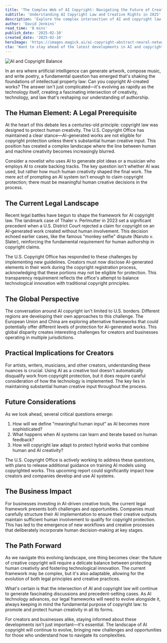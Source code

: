 ```yaml
---
title: 'The Complex Web of AI Copyright: Navigating the Future of Creative Ownership'
subtitle: 'Understanding AI Copyright Law and Creative Rights in 2025'
description: 'Explore the complex intersection of AI and copyright law in 2025. From recent legal precedents to practical implications for creators, this comprehensive guide examines how intellectual property rights are evolving in response to AI-generated content. Learn about the essential balance between human creativity and technological innovation in the modern creative landscape.'
author: 'David Jenkins'
read_time: '8 mins'
publish_date: '2025-02-10'
created_date: '2025-02-10'
heroImage: 'https://images.magick.ai/ai-copyright-abstract-neural-network.jpg'
cta: 'Want to stay ahead of the latest developments in AI and copyright law? Follow us on LinkedIn for expert insights and join the conversation shaping the future of creative rights.'
---
```


![AI and Copyright Balance](https://i.magick.ai/PIXE/1739225334228_magick_img.webp)

In an era where artificial intelligence can generate artwork, compose music, and write poetry, a fundamental question has emerged that's shaking the foundations of intellectual property law: Can you copyright AI-created works? The answer isn't just complicated—it's evolving as rapidly as the technology itself, creating a fascinating intersection of creativity, technology, and law that's reshaping our understanding of authorship.

## The Human Element: A Legal Prerequisite

At the heart of this debate lies a centuries-old principle: copyright law was designed to protect human creativity. The U.S. Copyright Office has maintained a clear stance—AI-generated works are not eligible for copyright protection unless there's substantial human creative input. This position has created a complex landscape where the line between human and machine creativity becomes increasingly blurred.

Consider a novelist who uses AI to generate plot ideas or a musician who employs AI to create backing tracks. The key question isn't whether AI was used, but rather how much human creativity shaped the final work. The mere act of prompting an AI system isn't enough to claim copyright protection; there must be meaningful human creative decisions in the process.

## The Current Legal Landscape

Recent legal battles have begun to shape the framework for AI copyright law. The landmark case of Thaler v. Perlmutter in 2023 set a significant precedent when a U.S. District Court rejected a claim for copyright on an AI-generated work created without human involvement. This decision echoed earlier cases, like the famous "monkey selfie" dispute (Naruto v. Slater), reinforcing the fundamental requirement for human authorship in copyright claims.

The U.S. Copyright Office has responded to these challenges by implementing new guidelines. Creators must now disclose AI-generated elements in their work during the copyright registration process, acknowledging that these portions may not be eligible for protection. This transparency requirement reflects the office's attempt to balance technological innovation with traditional copyright principles.

## The Global Perspective

The conversation around AI copyright isn't limited to U.S. borders. Different regions are developing their own approaches to this challenge. The European Union and China are exploring alternative frameworks that could potentially offer different levels of protection for AI-generated works. This global disparity creates interesting challenges for creators and businesses operating in multiple jurisdictions.

## Practical Implications for Creators

For artists, writers, musicians, and other creators, understanding these nuances is crucial. Using AI as a creative tool doesn't automatically disqualify work from copyright protection, but it does require careful consideration of how the technology is implemented. The key lies in maintaining substantial human creative input throughout the process.

## Future Considerations

As we look ahead, several critical questions emerge:

1. How will we define "meaningful human input" as AI becomes more sophisticated?
2. What happens when AI systems can learn and iterate based on human feedback?
3. How will copyright law adapt to protect hybrid works that combine human and AI creativity?

The U.S. Copyright Office is actively working to address these questions, with plans to release additional guidance on training AI models using copyrighted works. This upcoming report could significantly impact how creators and companies develop and use AI systems.

## The Business Impact

For businesses investing in AI-driven creative tools, the current legal framework presents both challenges and opportunities. Companies must carefully structure their AI implementation to ensure their creative outputs maintain sufficient human involvement to qualify for copyright protection. This has led to the emergence of new workflows and creative processes that deliberately incorporate human decision-making at key stages.

## The Path Forward

As we navigate this evolving landscape, one thing becomes clear: the future of creative copyright will require a delicate balance between protecting human creativity and fostering technological innovation. The current framework may be complex, but it's also adaptable, allowing for the evolution of both legal principles and creative practices.

What's certain is that the intersection of AI and copyright law will continue to generate fascinating discussions and precedent-setting cases. As AI technology advances, our legal frameworks will need to evolve alongside it, always keeping in mind the fundamental purpose of copyright law: to promote and protect human creativity in all its forms.

For creators and businesses alike, staying informed about these developments isn't just important—it's essential. The landscape of AI copyright will continue to evolve, bringing new challenges and opportunities for those who understand how to navigate its complexities.